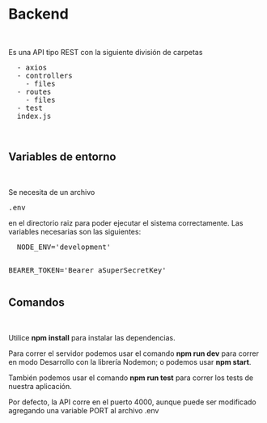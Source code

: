 <h1>Backend</h1>
<br/>
<p>Es una API tipo REST con la siguiente división de carpetas</p>
<pre>
  - axios
  - controllers
    - files
  - routes
    - files
  - test
  index.js
</pre>
<br/>
<h2>Variables de entorno</h2>
<br/>
<p>Se necesita de un archivo <pre>.env</pre> en el directorio raiz para poder ejecutar el sistema correctamente. Las variables necesarias son las siguientes:</p>
<pre>
  NODE_ENV='development'

  BEARER_TOKEN='Bearer aSuperSecretKey'
</pre>
<h2>Comandos</h2>
<br/>
<p>Utilice <strong>npm install</strong> para instalar las dependencias.</p>
<p>Para correr el servidor podemos usar el comando <strong>npm run dev</strong> para correr en modo Desarrollo con la librería Nodemon; o podemos usar <strong>npm start</strong>.</p>
<p>También podemos usar el comando <strong>npm run test</strong> para correr los tests de nuestra aplicación.</p>
<p>Por defecto, la API corre en el puerto 4000, aunque puede ser modificado agregando una variable PORT al archivo .env</p>
